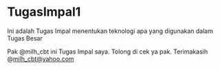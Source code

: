 # TugasImpal1
Ini adalah Tugas Impal menentukan teknologi apa yang digunakan dalam Tugas Besar

Pak @milh_cbt ini Tugas Impal saya. Tolong di cek ya pak. Terimakasih 
@milh_cbt@yahoo.com
